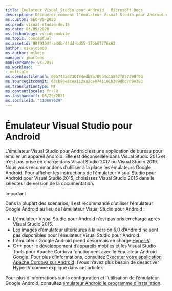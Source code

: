 ```yaml
---
title: Émulateur Visual Studio pour Android | Microsoft Docs
description: Découvrez comment l’émulateur Visual Studio pour Android est une application de bureau qui émule un appareil Android.
ms.custom: SEO-VS-2020
ms.prod: visual-studio-dev15
ms.date: 03/09/2020
ms.technology: vs-ide-mobile
ms.topic: conceptual
ms.assetid: 80f0104f-a4db-44dd-bd55-37bb67776c62
author: mikejo5000
ms.author: mikejo
manager: jmartens
monikerRange: vs-2017
ms.workload:
- multiple
ms.openlocfilehash: 005743ad730184edb8a709b4c15867f857290f9b
ms.sourcegitcommit: 63cb90e8cea112aa2ce8741101b309dbc709e393
ms.translationtype: MT
ms.contentlocale: fr-FR
ms.lasthandoff: 05/29/2021
ms.locfileid: "110687629"
---
```

# <a name="visual-studio-emulator-for-android"></a>Émulateur Visual Studio pour Android

L’émulateur Visual Studio pour Android est une application de bureau pour émuler un appareil Android. Elle est déconseillée dans Visual Studio 2015 et n’est pas prise en charge dans Visual Studio 2017 ou Visual Studio 2019. Nous vous recommandons d’utiliser à la place les émulateurs Google Android. Pour afficher les instructions de l’émulateur Visual Studio pour Android pour Visual Studio 2015, choisissez Visual Studio 2015 dans le sélecteur de version de la documentation.

> [!IMPORTANT]
> Dans la plupart des scénarios, il est recommandé d’utiliser l’émulateur Google Android au lieu de l’émulateur Visual Studio pour Android :
> - L’émulateur Visual Studio pour Android n’est pas pris en charge après Visual Studio 2015.
> - Les images d’émulateur ultérieures à la version 6,0 d’Android ne sont pas disponibles pour l’émulateur Visual Studio pour Android.
> - L’émulateur Google Android prend désormais en charge [Hyper-V](/xamarin/android/get-started/installation/android-emulator/hardware-acceleration#accelerating-with-hyper-v).
> - C++ pour le développement d’appareils mobiles et les Visual Studio Tools pour Apache Cordova fonctionnent avec le Émulateur Android Google. Pour plus d’informations, consultez [Exécuter votre application Apache Cordova sur Android](/previous-versions/visualstudio/cross-platform/tools-for-cordova/run-your-app/run-app-android#google-android-emulator). (Vous n’avez plus besoin de désactiver Hyper-V comme expliqué dans cet article).
>
> Pour plus d’informations sur la configuration et l’utilisation de l’émulateur Google Android, consultez [émulateur Android le programme d’installation](/xamarin/android/get-started/installation/android-emulator/).
